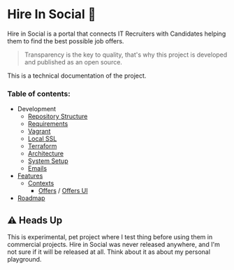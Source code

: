 # Hire In Social 💼

Hire in Social is a portal that connects IT Recruiters with Candidates helping them to find the best possible job offers.   

> Transparency is the key to quality, that's why this project is developed and published as an open source. 

This is a technical documentation of the project. 

### Table of contents:

* Development 
  * [Repository Structure](/docs/structure.md)
  * [Requirements](/docs/requirements.md)
  * [Vagrant](/vagrant/README.md)
  * [Local SSL](/ssl/README.md)
  * [Terraform](/terraform/README.md)
  * [Architecture](/docs/architecture/README.md)
  * [System Setup](/php/hireinsocial/README.md)
  * [Emails](/docs/emails.md)
* [Features](/php/hireinsocial/docs/README.md)
  * [Contexts](/php/hireinsocial/src/HireInSocial/README.md)
    * [Offers](/php/hireinsocial/src/HireInSocial/Offers/README.md) / [Offers UI](/php/hireinsocial/src/App/Offers/README.md)
* [Roadmap](https://github.com/norzechowicz/hire-in-social/projects/1)

## ⚠️ Heads Up

This is experimental, pet project where I test thing before using them in commercial projects. 
Hire in Social was never released anywhere, and I'm not sure if it will be released at all. 
Think about it as about my personal playground. 